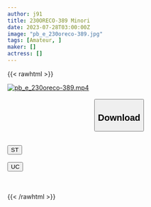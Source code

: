```yaml
---
author: j91
title: 230ORECO-389 Minori
date: 2023-07-28T03:00:00Z
image: "pb_e_230oreco-389.jpg"
tags: [Amateur, ]
maker: []
actress: []
---
```



{{< rawhtml >}}

<div class="video" data-videoid="b73orMO3l7FP33y">
    <a href="javascript:;">
        <img src="https://my.j91.asia/posts/pb_e_230oreco-389/pb_e_230oreco-389.jpg" width="WIDTH" height="HEIGHT" alt="pb_e_230oreco-389.mp4" loading="lazy">
    </a>
</div>

<script type="text/javascript" src="https://j91.asia/asset/on-demand-st.js"></script>

<br>
  <link rel="stylesheet" href="https://j91.asia/asset/bs5.css">
  
  <center>
  <button class="btn btn-primary" type="button" data-bs-toggle="collapse" data-bs-target=".multi-collapse" aria-expanded="false" aria-controls="multiCollapseExample1 multiCollapseExample2"><h2>Download</h2></button></center>
</p>
<div class="row">
  <div class="col">
    <div class="collapse multi-collapse" id="multiCollapseExample1">
      <div class="card card-body">
	      	      <br>
<div class="buttons">  
<a href="https://streamtape.to/v/b73orMO3l7FP33y"><button class="btn-hover color-3"><i class="fa fa-download"></i> ST</button></a></div>
    </div>
  </div>
</div>
  <div class="col">
    <div class="collapse multi-collapse" id="multiCollapseExample2">
      <div class="card card-body">
	      <br>
<div class="buttons">
    <a href="https://userscloud.com/chxi946bg37f"><button class="btn-hover color-9"><i class="fa fa-download"></i> UC</button></a></div>
<br><br>
      </div>
    </div>
  </div>
</div>

{{< /rawhtml >}}